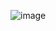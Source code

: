 ![image](https://github.com/RaviOli2621/Xavi_general/assets/147045327/2a2738d2-a1cd-40ca-bd86-510c6106af19)
